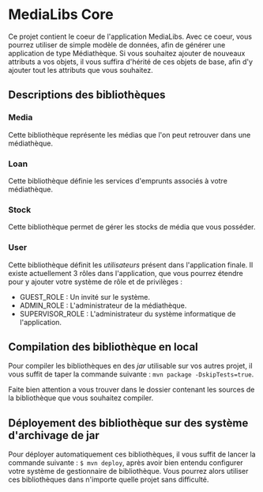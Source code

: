 # MediaLibs Core

Ce projet contient le coeur de l'application MediaLibs.
Avec ce coeur, vous pourrez utiliser de simple modèle de données, afin de générer 
une application de type Médiathèque.
Si vous souhaitez ajouter de nouveaux attributs a vos objets, 
il vous suffira d'hérité de ces objets de base, afin d'y 
ajouter tout les attributs que vous souhaitez.

## Descriptions des bibliothèques

### Media
Cette bibliothèque représente les médias que l'on peut 
retrouver dans une médiathèque.

### Loan
Cette bibliothèque définie les services d'emprunts associés à votre médiathèque.

### Stock
Cette bibliothèque permet de gérer les stocks de média que vous posséder.

### User
Cette bibliothèque définit les *utilisateurs* présent dans l'application finale.
Il existe actuellement 3 rôles dans l'application, que vous pourrez étendre 
pour y ajouter votre système de rôle et de privilèges :
* GUEST_ROLE : Un invité sur le système.
* ADMIN_ROLE : L'administrateur de la médiathèque.
* SUPERVISOR_ROLE : L'administrateur du système informatique de l'application.

## Compilation des bibliothèque en local

Pour compiler les bibliothèques en des *jar* utilisable sur vos autres 
projet, il vous suffit de taper la commande suivante :
`mvn package -DskipTests=true`.

Faite bien attention a vous trouver dans le dossier contenant 
les sources de la bibliothèque que vous souhaitez compiler.

## Déployement des bibliothèque sur des système d'archivage de jar 

Pour déployer automatiquement ces bibliothèques, il vous suffit de lancer la commande suivante :
`$ mvn deploy`, après avoir bien entendu configurer votre système de gestionnaire de bibliothèque.
Vous pourrez alors utiliser ces bibliothèques dans n'importe quelle projet sans difficulté.